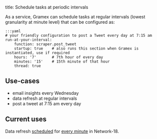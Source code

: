 title: Schedule tasks at periodic intervals

As a service, Gramex can schedule tasks at regular intervals (lowest granularity at minute level) that can be configured as:

    :::yaml
    # your friendly configuration to post a Tweet every day at 7:15 am
    run-at-your-interval:
        function: scraper.post_tweet
        startup: true    # also runs this section when Gramex is instantiated, use if required
        hours: '7'       # 7th hour of every day
        minutes: '15'    # 15th minute of that hour
        thread: true

## Use-cases

- email insights every Wednesday
- data refresh at regular intervals
- post a tweet at 7:15 am every day

## Current uses

Data refresh [scheduled](https://code.gramener.com/vijay.yellepeddi/network18-elections/blob/master/refresh_data.py#L173)
for [every minute](https://code.gramener.com/vijay.yellepeddi/network18-elections/blob/master/gramex.yaml#L10) in Network-18.
